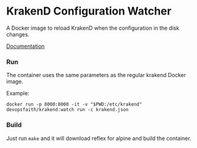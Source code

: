 # KrakenD Configuration Watcher
A Docker image to reload KrakenD when the configuration in the disk changes.

[Documentation](https://www.krakend.io/docs/developer/config-watcher/)

### Run

The container uses the same parameters as the regular krakend Docker image.

Example:
```
docker run -p 8000:8000 -it -v "$PWD:/etc/krakend" devopsfaith/krakend:watch run -c krakend.json
```

### Build

Just run `make` and it will download reflex for alpine and build the container.
